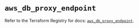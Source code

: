 # `aws_db_proxy_endpoint`

Refer to the Terraform Registry for docs: [`aws_db_proxy_endpoint`](https://registry.terraform.io/providers/hashicorp/aws/5.100.0/docs/resources/db_proxy_endpoint).
